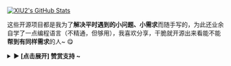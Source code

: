 [![XIU2's GitHub Stats](https://readmestats.999857.xyz/api?username=XIU2&show_icons=true&hide=contribs,prs&include_all_commits=true&bg_color=30,fcb590,e46454&title_color=fff&text_color=fff&icon_color=fff)](https://github.com/XIU2)

这些开源项目都是我为了**解决平时遇到的小问题、小需求**而随手写的，为此还业余自学了一点编程语言（不精通，但够用），我喜欢分享，干脆就开源出来看能不能**帮到有同样需求**的人~ 😋

<details><summary><strong>▶ [点击展开] 赞赏支持 ~</strong></summary>

![微信赞赏](https://cdn.staticaly.com/gh/XIU2/XIU2/master/img/zs-01.png)![支付宝赞赏](https://cdn.staticaly.com/gh/XIU2/XIU2/master/img/zs-02.png)
  
</details>
